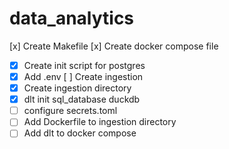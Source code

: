 # data_analytics

[x] Create Makefile
[x] Create docker compose file
- [x] Create init script for postgres
- [x] Add .env
[ ] Create ingestion
- [x] Create ingestion directory
- [x] dlt init sql_database duckdb
- [ ] configure secrets.toml
- [ ] Add Dockerfile to ingestion directory
- [ ] Add dlt to docker compose